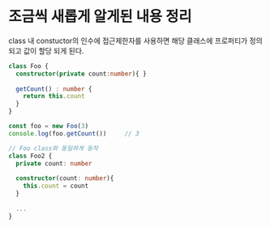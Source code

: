 # 조금씩 새롭게 알게된 내용 정리

class 내 constuctor의 인수에 접근제한자를 사용하면 해당 클래스에 프로퍼티가 정의되고 값이 할당 되게 된다.

```typescript
class Foo {
  constructor(private count:number){ }
  
  getCount() : number {
    return this.count
  }
}

const foo = new Foo(3)
console.log(foo.getCount())		// 3

// Foo class와 동일하게 동작
class Foo2 {
  private count: number
  
  constructor(count: number){
    this.count = count
  }
  
  ...
}
```

